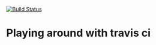 [![Build Status](https://travis-ci.org/oskargicast/travis-demo.svg?branch=master)](https://travis-ci.org/oskargicast/travis-demo)

# Playing around with travis ci

